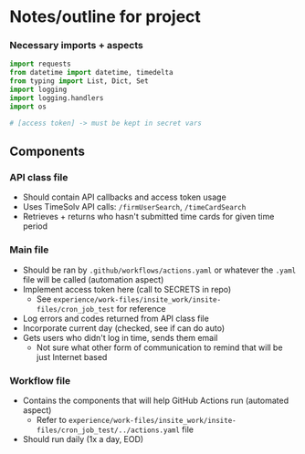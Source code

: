 # Notes/outline for project

### Necessary imports + aspects
```python
import requests
from datetime import datetime, timedelta
from typing import List, Dict, Set
import logging
import logging.handlers
import os

# [access token] -> must be kept in secret vars
```

## Components
### API class file
- Should contain API callbacks and access token usage
- Uses TimeSolv API calls: `/firmUserSearch`, `/timeCardSearch`
- Retrieves + returns who hasn't submitted time cards for given time period

### Main file
- Should be ran by `.github/workflows/actions.yaml` or whatever the `.yaml` file will be called (automation aspect)
- Implement access token here (call to SECRETS in repo)
    - See `experience/work-files/insite_work/insite-files/cron_job_test` for reference 
- Log errors and codes returned from API class file
- Incorporate current day (checked, see if can do auto)
- Gets users who didn't log in time, sends them email
    - Not sure what other form of communication to remind that will be just Internet based

### Workflow file
- Contains the components that will help GitHub Actions run (automated aspect)
    - Refer to `experience/work-files/insite_work/insite-files/cron_job_test/../actions.yaml` file
- Should run daily (1x a day, EOD)
